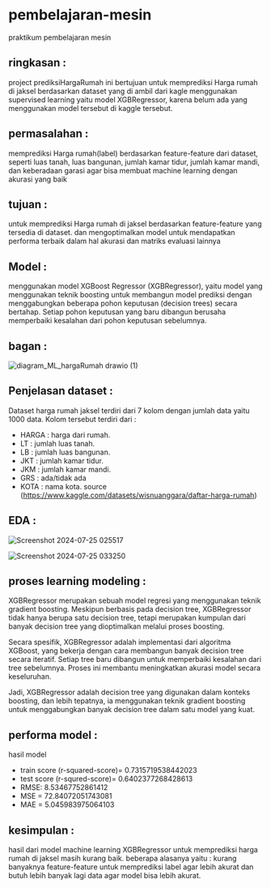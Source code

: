 # pembelajaran-mesin
praktikum pembelajaran mesin

## ringkasan : 
project prediksiHargaRumah ini bertujuan untuk memprediksi Harga rumah di jaksel berdasarkan dataset yang di ambil dari kagle menggunakan supervised learning yaitu model XGBRegressor, karena belum ada yang menggunakan model tersebut di kaggle tersebut.


## permasalahan : 
memprediksi Harga rumah(label) berdasarkan feature-feature dari dataset, seperti luas tanah, luas bangunan, jumlah kamar tidur, jumlah kamar mandi, dan keberadaan garasi agar bisa membuat machine learning dengan akurasi yang baik

## tujuan :  
untuk memprediksi Harga rumah di jaksel berdasarkan feature-feature yang tersedia di dataset. dan mengoptimalkan model untuk mendapatkan performa terbaik dalam hal akurasi dan matriks evaluasi lainnya

## Model :
menggunakan model XGBoost Regressor (XGBRegressor), yaitu model yang menggunakan teknik boosting untuk membangun model prediksi dengan menggabungkan beberapa pohon keputusan (decision trees) secara bertahap. Setiap pohon keputusan yang baru dibangun berusaha memperbaiki kesalahan dari pohon keputusan sebelumnya.

## bagan :
![diagram_ML_hargaRumah drawio (1)](https://github.com/user-attachments/assets/5669a91f-c836-4034-bd60-3cea9992383e)


## Penjelasan dataset :
Dataset harga rumah jaksel terdiri dari 7 kolom dengan jumlah data yaitu 1000 data. Kolom tersebut terdiri dari :
 - HARGA : harga dari rumah.
 - LT : jumlah luas tanah.
 - LB : jumlah luas bangunan.
 - JKT : jumlah kamar tidur.
 - JKM : jumlah kamar mandi.
 - GRS : ada/tidak ada
 - KOTA : nama kota.
 source (https://www.kaggle.com/datasets/wisnuanggara/daftar-harga-rumah)
 
## EDA :
![Screenshot 2024-07-25 025517](https://github.com/user-attachments/assets/1b093581-cca6-4717-8e30-866401c203bd)


![Screenshot 2024-07-25 033250](https://github.com/user-attachments/assets/598ecbd5-6ca8-4099-af30-9af00b0eb958)

 
## proses learning modeling : 
XGBRegressor merupakan sebuah model regresi yang menggunakan teknik gradient boosting. Meskipun berbasis pada decision tree, XGBRegressor tidak hanya berupa satu decision tree, tetapi merupakan kumpulan dari banyak decision tree yang dioptimalkan melalui proses boosting.

Secara spesifik, XGBRegressor adalah implementasi dari algoritma XGBoost, yang bekerja dengan cara membangun banyak decision tree secara iteratif. Setiap tree baru dibangun untuk memperbaiki kesalahan dari tree sebelumnya. Proses ini membantu meningkatkan akurasi model secara keseluruhan.

Jadi, XGBRegressor adalah decision tree yang digunakan dalam konteks boosting, dan lebih tepatnya, ia menggunakan teknik gradient boosting untuk menggabungkan banyak decision tree dalam satu model yang kuat.


## performa model :
hasil model
 - train score (r-squared-score)= 0.7315719538442023
 - test score (r-squred-score)= 0.6402377268428613
 - RMSE: 8.53467752861412
 - MSE = 72.84072051743081
 - MAE = 5.045983975064103
 
## kesimpulan : 
 hasil dari model machine learning XGBRegressor untuk memprediksi harga rumah di jaksel masih kurang baik. beberapa alasanya yaitu : kurang banyaknya feature-feature untuk memprediksi label agar lebih akurat dan butuh lebih banyak lagi data agar model bisa lebih akurat. 
